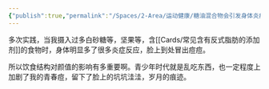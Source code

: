```yaml
---
{"publish":true,"permalink":"/Spaces/2-Area/运动健康/糖油混合物会引发身体炎症反应.md","title":"糖油混合物会引发身体炎症反应","created":"2023-02-16","modified":"2023-03-14","published":"2025-07-17T11:05:29.434+08:00","cssclasses":""}
---
```



多次实践，当我摄入过多白砂糖等，坚果等，含[[Cards/常见含有反式脂肪的添加剂]]的食物时，身体明显多了很多炎症反应，脸上到处冒出痘痘。

所以饮食结构对颜值的影响有多重要啊。青少年时代就是乱吃东西，也一定程度上加剧了我的青春痘，留下了脸上的坑坑洼洼，岁月的痕迹。